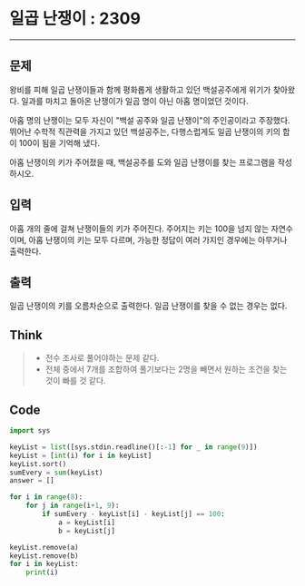 # 일곱 난쟁이 : 2309
------
## 문제
왕비를 피해 일곱 난쟁이들과 함께 평화롭게 생활하고 있던 백설공주에게 위기가 찾아왔다. 일과를 마치고 돌아온 난쟁이가 일곱 명이 아닌 아홉 명이었던 것이다.

아홉 명의 난쟁이는 모두 자신이 "백설 공주와 일곱 난쟁이"의 주인공이라고 주장했다. 뛰어난 수학적 직관력을 가지고 있던 백설공주는, 다행스럽게도 일곱 난쟁이의 키의 합이 100이 됨을 기억해 냈다.

아홉 난쟁이의 키가 주어졌을 때, 백설공주를 도와 일곱 난쟁이를 찾는 프로그램을 작성하시오.

## 입력
아홉 개의 줄에 걸쳐 난쟁이들의 키가 주어진다. 주어지는 키는 100을 넘지 않는 자연수이며, 아홉 난쟁이의 키는 모두 다르며, 가능한 정답이 여러 가지인 경우에는 아무거나 출력한다.

## 출력
일곱 난쟁이의 키를 오름차순으로 출력한다. 일곱 난쟁이를 찾을 수 없는 경우는 없다.

## Think
> + 전수 조사로 풀어야하는 문제 같다.
> + 전체 중에서 7개를 조합하여 풀기보다는 2명을 빼면서 원하는 조건을 찾는 것이 빠를 것 같다.

## Code
```python
import sys

keyList = list([sys.stdin.readline()[:-1] for _ in range(9)])
keyList = [int(i) for i in keyList]
keyList.sort()
sumEvery = sum(keyList)
answer = []

for i in range(8):
    for j in range(i+1, 9):
        if sumEvery - keyList[i] - keyList[j] == 100:
            a = keyList[i]
            b = keyList[j]            

keyList.remove(a)
keyList.remove(b)
for i in keyList:
    print(i)

```
